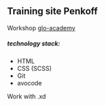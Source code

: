 ## Training site Penkoff
Workshop [glo-academy](https://vk.com/glo_academy)
#####  technology stack:
  - HTML
  - CSS (SCSS)
  - Git
  - avocode

  Work with .xd